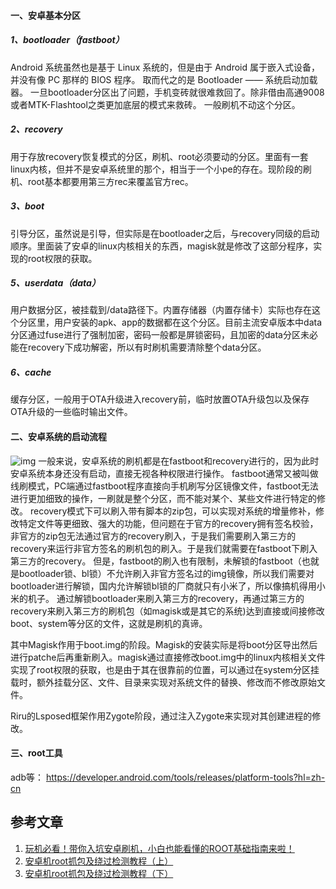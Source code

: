 #### 一、安卓基本分区

##### 1、bootloader（fastboot）

Android 系统虽然也是基于 Linux 系统的，但是由于 Android 属于嵌入式设备，并没有像 PC 那样的 BIOS 程序。 取而代之的是 Bootloader —— 系统启动加载器。
一旦bootloader分区出了问题，手机变砖就很难救回了。除非借由高通9008或者MTK-Flashtool之类更加底层的模式来救砖。
一般刷机不动这个分区。

##### 2、recovery

用于存放recovery恢复模式的分区，刷机、root必须要动的分区。里面有一套linux内核，但并不是安卓系统里的那个，相当于一个小pe的存在。现阶段的刷机、root基本都要用第三方rec来覆盖官方rec。

##### 3、boot

引导分区，虽然说是引导，但实际是在bootloader之后，与recovery同级的启动顺序。里面装了安卓的linux内核相关的东西，magisk就是修改了这部分程序，实现的root权限的获取。

##### 5、userdata（data）

用户数据分区，被挂载到/data路径下。内置存储器（内置存储卡）实际也存在这个分区里，用户安装的apk、app的数据都在这个分区。目前主流安卓版本中data分区通过fuse进行了强制加密，密码一般都是屏锁密码，且加密的data分区未必能在recovery下成功解密，所以有时刷机需要清除整个data分区。

##### 6、cache

缓存分区，一般用于OTA升级进入recovery前，临时放置OTA升级包以及保存OTA升级的一些临时输出文件。

#### 二、安卓系统的启动流程

![img](https://chunhui-a.oss-cn-nanjing.aliyuncs.com/typora/img/attach-f23a29252f5e2b9ac32946994dd532c22b37d813.png)
一般来说，安卓系统的刷机都是在fastboot和recovery进行的，因为此时安卓系统本身还没有启动，直接无视各种权限进行操作。
fastboot通常又被叫做线刷模式，PC端通过fastboot程序直接向手机刷写分区镜像文件，fastboot无法进行更加细致的操作，一刷就是整个分区，而不能对某个、某些文件进行特定的修改。
recovery模式下可以刷入带有脚本的zip包，可以实现对系统的增量修补，修改特定文件等更细致、强大的功能，但问题在于官方的recovery拥有签名校验，非官方的zip包无法通过官方的recovery刷入，于是我们需要刷入第三方的recovery来运行非官方签名的刷机包的刷入。于是我们就需要在fastboot下刷入第三方的recovery。
但是，fastboot的刷入也有限制，未解锁的fastboot（也就是bootloader锁、bl锁）不允许刷入非官方签名过的img镜像，所以我们需要对bootloader进行解锁，国内允许解锁bl锁的厂商就只有小米了，所以像搞机得用小米的机子。
通过解锁bootloader来刷入第三方的recovery，再通过第三方的recovery来刷入第三方的刷机包（如magisk或是其它的系统)达到直接或间接修改boot、system等分区的文件，这就是刷机的真谛。

其中Magisk作用于boot.img的阶段。Magisk的安装实际是将boot分区导出然后进行patche后再重新刷入。magisk通过直接修改boot.img中的linux内核相关文件实现了root权限的获取，也是由于其在很靠前的位置，可以通过在system分区挂载时，额外挂载分区、文件、目录来实现对系统文件的替换、修改而不修改原始文件。

Riru的Lsposed框架作用Zygote阶段，通过注入Zygote来实现对其创建进程的修改。

#### 三、root工具

adb等： https://developer.android.com/tools/releases/platform-tools?hl=zh-cn

## 参考文章

1. [玩机必看！带你入坑安卓刷机，小白也能看懂的ROOT基础指南来啦！](https://www.bilibili.com/video/BV1BY4y1H7Mc)
2. [安卓机root抓包及绕过检测教程（上）](https://forum.butian.net/share/1068)
3. [安卓机root抓包及绕过检测教程（下）](https://forum.butian.net/share/1069)

